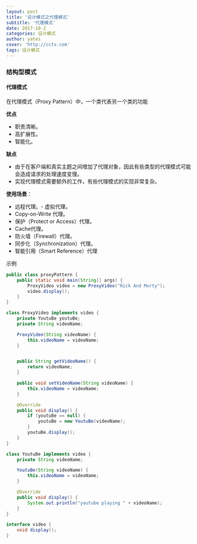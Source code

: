 ```yaml
---
layout: post
title: '设计模式之代理模式'
subtitle: '代理模式'
date: 2017-10-2
categories: 设计模式
author: yates
cover: 'http://cctv.com'
tags: 设计模式
---
```


### 结构型模式
#### 代理模式
在代理模式（Proxy Pattern）中，一个类代表另一个类的功能

**优点** 

- 职责清晰。
- 高扩展性。
- 智能化。

**缺点**

- 由于在客户端和真实主题之间增加了代理对象，因此有些类型的代理模式可能会造成请求的处理速度变慢。 
- 实现代理模式需要额外的工作，有些代理模式的实现非常复杂。

**使用场景**：  

- 远程代理。- 虚拟代理。
- Copy-on-Write 代理。 
- 保护（Protect or Access）代理。
- Cache代理。
- 防火墙（Firewall）代理。
- 同步化（Synchronization）代理。
- 智能引用（Smart Reference）代理


示例
```java
public class proxyPattern {
    public static void main(String[] args) {
        ProxyVideo video = new ProxyVideo("Rick And Morty");
        video.display();
    }
}

class ProxyVideo implements video {
    private YoutuBe youtuBe;
    private String videoName;

    ProxyVideo(String videoName) {
        this.videoName = videoName;
    }


    public String getVideoName() {
        return videoName;
    }

    public void setVideoName(String videoName) {
        this.videoName = videoName;
    }

    @Override
    public void display() {
        if (youtuBe == null) {
            youtuBe = new YoutuBe(videoName);
        }
        youtuBe.display();
    }
}

class YoutuBe implements video {
    private String videoName;

    YoutuBe(String videoName) {
        this.videoName = videoName;
    }

    @Override
    public void display() {
        System.out.println("youtube playing " + videoName);
    }
}

interface video {
    void display();
}
```